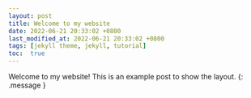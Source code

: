 ```yaml
---
layout: post
title: Welcome to my website
date: 2022-06-21 20:33:02 +0800
last_modified_at: 2022-06-21 20:33:02 +0800
tags: [jekyll theme, jekyll, tutorial]
toc:  true
---
```

Welcome to my website! This is an example post to show the layout.
{: .message }

